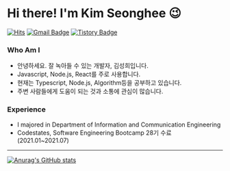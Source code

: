 
# Hi there! I'm Kim Seonghee 😉

[![Hits](https://hits.seeyoufarm.com/api/count/incr/badge.svg?url=https%3A%2F%2Fgithub.com%2Fheesmile0310&count_bg=%23FFF78C&title_bg=%23555555&icon=&icon_color=%23E7E7E7&title=VISIT&edge_flat=false)](https://github.com/haesoo9410) 
[![Gmail Badge](https://img.shields.io/badge/Gmail-D14836?style=flat&logo=Gmail&logoColor=white)](mailto:heesmile0310@gmail.com) 
[![Tistory Badge](https://img.shields.io/badge/Tech%20Blog-555263?style=flat&logoColor=white)](https://smile-developer.tistory.com/)
  
### Who Am I

- 안녕하세요. 잘 녹아들 수 있는 개발자, 김성희입니다.
- Javascript, Node.js, React를 주로 사용합니다.
- 현재는 Typescript, Node.js, Algorithm등을 공부하고 있습니다.
- 주변 사람들에게 도움이 되는 것과 소통에 관심이 많습니다.

### Experience

- I majored in Department of Information and Communication Engineering
- Codestates, Software Engineering Bootcamp 28기 수료 (2021.01~2021.07)

-------------------------
[![Anurag's GitHub stats](https://github-readme-stats.vercel.app/api?username=heesmile0310&theme=gruvbox)](https://github.com/anuraghazra/github-readme-stats)
<!-- <img align='top' src="https://github-readme-stats.vercel.app/api/top-langs/?username=heesmile0310&layout=compact&theme=gruvbox&exclude_repo=Remember-server"> -->
